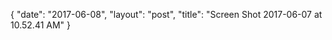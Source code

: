 {
   "date": "2017-06-08",
   "layout": "post",
   "title": "Screen Shot 2017-06-07 at 10.52.41 AM"
}

